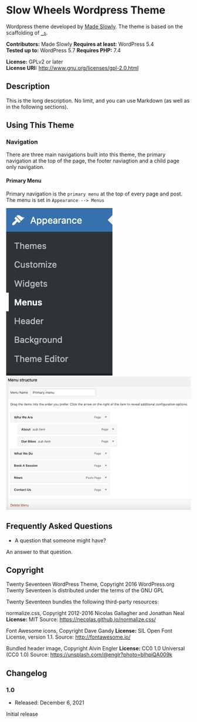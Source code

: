 Slow Wheels Wordpress Theme
===

Wordpress theme developed by [Made Slowly](https://madeslowly.co.uk/). The theme is based on the scaffolding of [`_s`](https://underscores.me/).

**Contributors:** Made Slowly
**Requires at least:** WordPress 5.4  
**Tested up to:** WordPress 5.7
**Requires PHP:** 7.4

**License:** GPLv2 or later  
**License URI:** http://www.gnu.org/licenses/gpl-2.0.html  

## Description

This is the long description.  No limit, and you can use Markdown (as well as in the following sections).

## Using This Theme

### Navigation

There are three main navigations built into this theme, the primary navigation at the top of the page, the footer naviagtion and a child page only navigation.

#### Primary Menu

Primary navigation is the `primary menu` at the top of every page and post. The menu is set in `Appearance --> Menus`

![](/assets/github/images/menu-primary.png) ![](/assets/github/images/menu-primary-structure.png)


## Frequently Asked Questions

* A question that someone might have?

An answer to that question.


## Copyright

Twenty Seventeen WordPress Theme, Copyright 2016 WordPress.org
Twenty Seventeen is distributed under the terms of the GNU GPL

Twenty Seventeen bundles the following third-party resources:

normalize.css, Copyright 2012-2016 Nicolas Gallagher and Jonathan Neal
**License:** MIT
Source: https://necolas.github.io/normalize.css/

Font Awesome icons, Copyright Dave Gandy
**License:** SIL Open Font License, version 1.1.
Source: http://fontawesome.io/

Bundled header image, Copyright Alvin Engler
**License:** CC0 1.0 Universal (CC0 1.0)
Source: https://unsplash.com/@englr?photo=bIhpiQA009k

## Changelog

### 1.0
* Released: December 6, 2021

Initial release
